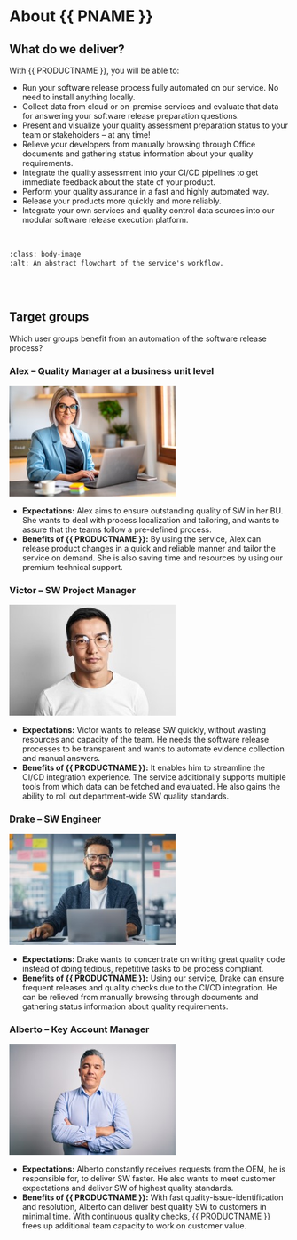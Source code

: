<!--
SPDX-FileCopyrightText: 2024 grow platform GmbH

SPDX-License-Identifier: MIT
-->

# About {{ PNAME }}

## What do we deliver?

With {{ PRODUCTNAME }}, you will be able to:

- Run your software release process fully automated on our service. No need to install anything locally.
- Collect data from cloud or on-premise services and evaluate that data for answering your software release preparation questions.
- Present and visualize your quality assessment preparation status to your team or stakeholders – at any time!
- Relieve your developers from manually browsing through Office documents and gathering status information about your quality requirements.
- Integrate the quality assessment into your CI/CD pipelines to get immediate feedback about the state of your product.
- Perform your quality assurance in a fast and highly automated way.
- Release your products more quickly and more reliably.
- Integrate your own services and quality control data sources into our modular software release execution platform.

<br>

```{image} resources/features/yaku-flowchart.png
:class: body-image
:alt: An abstract flowchart of the service's workflow.
```

<br>
<br>

## Target groups

Which user groups benefit from an automation of the software release process?

### Alex – Quality Manager at a business unit level

![A smiling woman wearing glasses and a blue blazer, sitting in front of a laptop.](resources/features/yaku-persona-alex.jpg)

- **Expectations:** Alex aims to ensure outstanding quality of SW in her BU. She wants to deal with process localization and tailoring, and wants to assure that the teams follow a pre-defined process.
- **Benefits of {{ PRODUCTNAME }}:** By using the service, Alex can release product changes in a quick and reliable manner and tailor the service on demand. She is also saving time and resources by using our premium technical support.

### Victor – SW Project Manager

![A sporty, young, male person wearing glasses and a white t-shirt.](resources/features/yaku-persona-victor.jpg)

- **Expectations:** Victor wants to release SW quickly, without wasting resources and capacity of the team. He needs the software release processes to be transparent and wants to automate evidence collection and manual answers.
- **Benefits of {{ PRODUCTNAME }}:** It enables him to streamline the CI/CD integration experience. The service additionally supports multiple tools from which data can be fetched and evaluated. He also gains the ability to roll out department-wide SW quality standards.

### Drake – SW Engineer

![A smiling, young, male person with a beard and glasses. He's sitting in an office space in front of a laptop.](resources/features/yaku-persona-drake.jpg)

- **Expectations:** Drake wants to concentrate on writing great quality code instead of doing tedious, repetitive tasks to be process compliant.
- **Benefits of {{ PRODUCTNAME }}:** Using our service, Drake can ensure frequent releases and quality checks due to the CI/CD integration. He can be relieved from manually browsing through documents and gathering status information about quality requirements.

### Alberto – Key Account Manager

![A mid aged, cross-armed, smiling, male person with a blue shirt.](resources/features/yaku-persona-alberto.jpg)

- **Expectations:** Alberto constantly receives requests from the OEM, he is responsible for, to deliver SW faster. He also wants to meet customer expectations and deliver SW of highest quality standards.
- **Benefits of {{ PRODUCTNAME }}:** With fast quality-issue-identification and resolution, Alberto can deliver best quality SW to customers in minimal time. With continuous quality checks, {{ PRODUCTNAME }} frees up additional team capacity to work on customer value.
